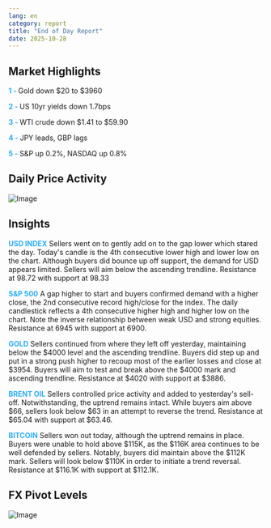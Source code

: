 ```yaml
---
lang: en
category: report
title: "End of Day Report"
date: 2025-10-28
---
```



<h2>Market Highlights</h2>
<strong style="color: #2caef7;">1 - </strong> Gold down $20 to $3960

<strong style="color: #2caef7;">2 - </strong> US 10yr yields down 1.7bps


<strong style="color: #2caef7;">3 - </strong> WTI crude down $1.41 to $59.90

<strong style="color: #2caef7;">4 - </strong> JPY leads, GBP lags

<strong style="color: #2caef7;">5 - </strong> S&P up 0.2%, NASDAQ up 0.8%



<h2>Daily Price Activity</h2>
<img src="https://markleighedu.github.io/img/Oct-2025/28-Oct-2025/price.jpg" alt="Image"/>

<h2>Insights</h2>
<strong style="color: #2caef7;">USD INDEX</strong> Sellers went on to gently add on to the gap lower which stared the day. Today's candle is the 4th consecutive lower high and lower low on the chart. Although buyers did bounce up off support, the demand for USD appears limited. Sellers will aim below the ascending trendline. Resistance at 98.72 with support at 98.33

<strong style="color: #2caef7;">S&P 500</strong> A gap higher to start and buyers confirmed demand with a higher close, the 2nd consecutive record high/close for the index. The daily candlestick reflects a 4th consecutive higher high and higher low on the chart. Note the inverse relationship between weak USD and strong equities. Resistance at 6945 with support at 6900.

<strong style="color: #2caef7;">GOLD</strong> Sellers continued from where they left off yesterday, maintaining below the $4000 level and the ascending trendline. Buyers did step up and put in a strong push higher to recoup most of the earlier losses and close at $3954. Buyers will aim to test and break above the $4000 mark and ascending trendline. Resistance at $4020 with support at $3886.

<strong style="color: #2caef7;">BRENT OIL</strong> Sellers controlled price activity and added to yesterday's sell-off. Notwithstanding, the uptrend remains intact. While buyers aim above $66, sellers look below $63 in an attempt to reverse the trend. Resistance at $65.04 with support at $63.46. 

<strong style="color: #2caef7;">BITCOIN</strong> Sellers won out today, although the uptrend remains in place. Buyers were unable to hold above $115K, as the $116K area continues to be well defended by sellers. Notably, buyers did maintain above the $112K mark. Sellers will look below $110K in order to initiate a trend reversal. Resistance at $116.1K with support at $112.1K.



<h2>FX Pivot Levels</h2>
<img src="https://markleighedu.github.io/img/Oct-2025/28-Oct-2025/pivot.jpg" alt="Image"/>